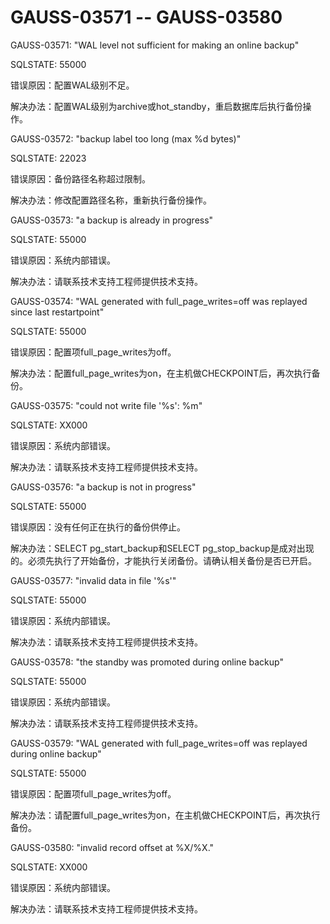 # GAUSS-03571 -- GAUSS-03580

GAUSS-03571: "WAL level not sufficient for making an online backup"

SQLSTATE: 55000

错误原因：配置WAL级别不足。

解决办法：配置WAL级别为archive或hot\_standby，重启数据库后执行备份操作。

GAUSS-03572: "backup label too long \(max %d bytes\)"

SQLSTATE: 22023

错误原因：备份路径名称超过限制。

解决办法：修改配置路径名称，重新执行备份操作。

GAUSS-03573: "a backup is already in progress"

SQLSTATE: 55000

错误原因：系统内部错误。

解决办法：请联系技术支持工程师提供技术支持。

GAUSS-03574: "WAL generated with full\_page\_writes=off was replayed since last restartpoint"

SQLSTATE: 55000

错误原因：配置项full\_page\_writes为off。

解决办法：配置full\_page\_writes为on，在主机做CHECKPOINT后，再次执行备份。

GAUSS-03575: "could not write file '%s': %m"

SQLSTATE: XX000

错误原因：系统内部错误。

解决办法：请联系技术支持工程师提供技术支持。

GAUSS-03576: "a backup is not in progress"

SQLSTATE: 55000

错误原因：没有任何正在执行的备份供停止。

解决办法：SELECT pg\_start\_backup和SELECT pg\_stop\_backup是成对出现的。必须先执行了开始备份，才能执行关闭备份。请确认相关备份是否已开启。

GAUSS-03577: "invalid data in file '%s'"

SQLSTATE: 55000

错误原因：系统内部错误。

解决办法：请联系技术支持工程师提供技术支持。

GAUSS-03578: "the standby was promoted during online backup"

SQLSTATE: 55000

错误原因：系统内部错误。

解决办法：请联系技术支持工程师提供技术支持。

GAUSS-03579: "WAL generated with full\_page\_writes=off was replayed during online backup"

SQLSTATE: 55000

错误原因：配置项full\_page\_writes为off。

解决办法：请配置full\_page\_writes为on，在主机做CHECKPOINT后，再次执行备份。

GAUSS-03580: "invalid record offset at %X/%X."

SQLSTATE: XX000

错误原因：系统内部错误。

解决办法：请联系技术支持工程师提供技术支持。

